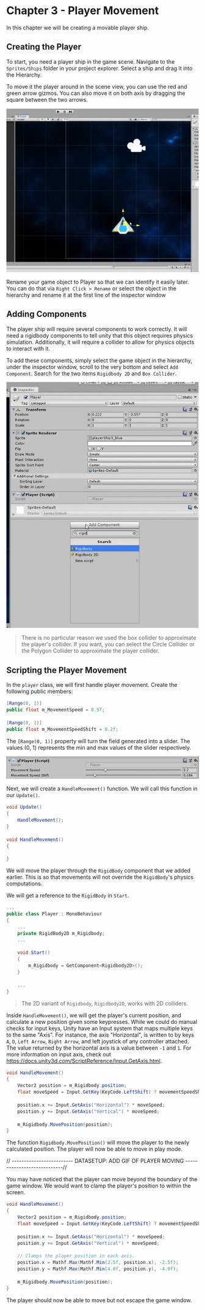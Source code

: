 # Chapter 3 - Player Movement

In this chapter we will be creating a movable player ship.

## Creating the Player

To start, you need a player ship in the game scene. Navigate to the `Sprites/Ships` folder in your project explorer. Select a ship and drag it into the Hierarchy.

To move it the player around in the scene view, you can use the red and green arrow gizmos. You can also move it on both axis by dragging the square between the two arrows.

![Player Ship in Scene View](https://github.com/DarkDestry/Unity-GDG-Workshop/blob/master/Docs/Images/Chapter%203/ShipInScene.png?raw=true)

Rename your game object to Player so that we can identify it easily later. You can do that via `Right Click > Rename` or select the object in the hierarchy and rename it at the first line of the inspector window

## Adding Components

The player ship will require several components to work correctly. It will need a rigidbody components to tell unity that this object requires physics simulation. Additionally, it will require a collider to allow for physics objects to interact with it.

To add these components, simply select the game object in the hierarchy, under the inspector window, scroll to the very bottom and select `Add Component`. Search for the two items `Rigidbody 2D` and `Box Collider`.

![Adding Components](https://github.com/DarkDestry/Unity-GDG-Workshop/blob/master/Docs/Images/Chapter%203/AddComponent.png?raw=true)

> There is no particular reason we used the box collider to approximate the player's collider. If you want, you can select the Circle Collider or the Polygon Collider to approximate the player collider.

## Scripting the Player Movement

In the `player` class, we will first handle player movement. Create the following public members:

```csharp
[Range(0, 1)]
public float m_MovementSpeed = 0.5f;

[Range(0, 1)]
public float m_MovementSpeedShift = 0.2f;
```
The `[Range(0, 1)]` property will turn the field generated into a slider. The values (0, 1) represents the min and max values of the slider respectively.

![Range(0,1) slider](https://github.com/DarkDestry/Unity-GDG-Workshop/blob/master/Docs/Images/Chapter%203/RangeSlider.png?raw=true)

Next, we will create a `HandleMovement()` function. We will call this function in our `Update()`.

```csharp
void Update()
{
    HandleMovement();
}

void HandleMovement()
{

}
```

We will move the player through the `RigidBody` component that we added earlier. This is so that movements will not override the `RigidBody`'s physics computations.

We will get a reference to the `RigidBody` in `Start`.

```csharp
...
public class Player : MonoBehaviour
{
    ... 
    private RigidBody2D m_Rigidbody;
    ...

    void Start()
    {
        m_Rigidbody = GetComponent<Rigidbody2D>();
    }

    ...
}
```

> The 2D variant of `Rigidbody`, `Rigidbody2D`, works with 2D colliders.

Inside `HandleMovement()`, we will get the player's current position, and calculate a new position given some keypresses. While we could do manual checks for input keys, Unity have an Input system that maps multiple keys to the same "Axis". For instance, the axis "Horizontal", is written to by keys `A`, `D`, `Left Arrow`, `Right Arrow`, and left joystick of any controller attached. The value returned by the horizontal axis is a value between `-1` and `1`. For more information on input axis, check out https://docs.unity3d.com/ScriptReference/Input.GetAxis.html.

```csharp
void HandleMovement()
{
    Vector2 position = m_Rigidbody.position;
    float moveSpeed = Input.GetKey(KeyCode.LeftShift) ? movementSpeedShift : movementSpeed;

    position.x += Input.GetAxis("Horizontal") * moveSpeed;
    position.y += Input.GetAxis("Vertical") * moveSpeed;
    
    m_Rigidbody.MovePosition(position);
}
```

The function `Rigidbody.MovePosition()` will move the player to the newly calculated position. The player will now be able to move in play mode.






// ------------------------- DATASETUP: ADD GIF OF PLAYER MOVING ----------------------------//






You may have noticed that the player can move beyond the boundary of the game window. We would want to clamp the player's position to within the screen.

```csharp
void HandleMovement()
{
    Vector2 position = m_Rigidbody.position;
    float moveSpeed = Input.GetKey(KeyCode.LeftShift) ? movementSpeedShift : movementSpeed;

    position.x += Input.GetAxis("Horizontal") * moveSpeed;
    position.y += Input.GetAxis("Vertical") * moveSpeed;
    
    // Clamps the player position in each axis.
    position.x = Mathf.Max(Mathf.Min(2.5f, position.x), -2.5f);
    position.y = Mathf.Max(Mathf.Min(4.0f, position.y), -4.0f);

    m_Rigidbody.MovePosition(position);
}
```

The player should now be able to move but not escape the game window.





